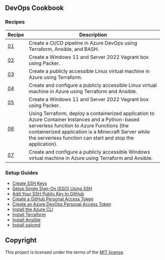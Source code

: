 ## DevOps Cookbook

### Recipes
| Recipe                     | Description                                                                | 
| -------------------------- | -------------------------------------------------------------------------- |
| [01](/recipe-01/README.md) | Create a CI/CD pipeline in Azure DevOps using Terraform, Ansible, and BASH.
| [02](/recipe-02/README.md) | Create a Windows 11 and Server 2022 Vagrant box using Packer.
| [03](/recipe-03/README.md) | Create a publicly accessible Linux virtual machine in Azure using Terraform.
| [04](/recipe-04/README.md) | Create and configure a publicly accessible Linux virtual machine in Azure using Terraform and Ansible.
| [05](/recipe-05/README.md) | Create a Windows 11 and Server 2022 Vagrant box using Packer.
| [06](/recipe-06/README.md) | Using Terraform, deploy a containerized application to Azure Container Instances and a Python-based serverless function to Azure Functions (the containerized application is a Minecraft Server while the serverless function can start and stop the application).
| [07](/recipe-07/README.md) | Create and configure a publicly accessible Windows virtual machine in Azure using Terraform and Ansible.

### Setup Guides
* [Create SSH Keys](/SETUP.md#how-to-create-ssh-keys)
* [Setup Single Sign-On (SSO) Using SSH](/SETUP.md#how-to-setup-single-sign-on-using-ssh)
* [Add Your SSH Public Key to GitHub](/SETUP.md#how-to-add-your-ssh-public-key-to-github)
* [Create a GitHub Personal Access Token](/SETUP.md#how-to-create-a-github-personal-access-token)
* [Create an Azure DevOps Personal Access Token](/SETUP.md#how-to-create-an-azure-devops-personal-access-token)
* [Install the Azure CLI](/SETUP.md#how-to-install-the-azure-cli)
* [Install Terraform](/SETUP.md#how-to-install-terraform)
* [Install Ansible](/SETUP.md#how-to-install-ansible)
* [Install sqlcmd](/SETUP.md#how-to-install-sqlcmd)

## Copyright
This project is licensed under the terms of the [MIT license](/LICENSE).
